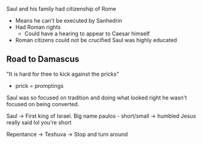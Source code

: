 Saul and his family had citizenship of Rome
- Means he can't be executed by Sanhedrin
- Had Roman rights 
	- Could have a hearing to appear to Caesar himself
- Roman citizens could not be crucified
Saul was highly educated

## Road to Damascus
"It is hard for thee to kick against the pricks"
- prick = promptings

Saul was so focused on tradition and doing what looked right he wasn't focused on being converted. 

Saul -> First king of Israel. Big name
paulos - short/small -> humbled
Jesus really said lol you're short 

Repentance -> Teshuva -> Stop and turn around 

